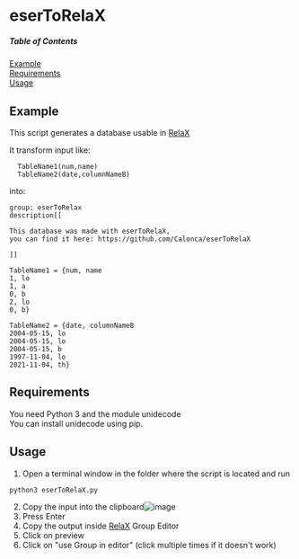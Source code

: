 # eserToRelaX
##### Table of Contents  
[Example](#example)  
[Requirements](#requirements)  
[Usage](#usage)
    

## Example
This script generates a database usable in [RelaX](http://dbis-uibk.github.io/relax/calc/local/uibk/local/0) 

It transform input like:

```
  TableName1(num,name)
  TableName2(date,columnNameB)
```

into:

```
group: eserToRelax
description[[

This database was made with eserToRelaX,
you can find it here: https://github.com/Calonca/eserToRelaX

]]

TableName1 = {num, name
1, lo
1, a
0, b
2, lo
0, b}

TableName2 = {date, columnNameB
2004-05-15, lo
2004-05-15, lo
2004-05-15, b
1997-11-04, lo
2021-11-04, th}
```

## Requirements
You need Python 3 and the module unidecode<br>
You can install unidecode using pip.


## Usage
1. Open a terminal window in the folder where the script is located and run

```
python3 eserToRelaX.py
```

2. Copy the input into the clipboard![image](https://user-images.githubusercontent.com/36551215/139943273-d9b62693-bb3e-48cc-93d8-fda60d602514.png)
3. Press Enter
4. Copy the output inside [RelaX](http://dbis-uibk.github.io/relax/calc/local/uibk/local/0)  Group Editor
5. Click on preview
6. Click on "use Group in editor" (click multiple times if it doesn't work)
